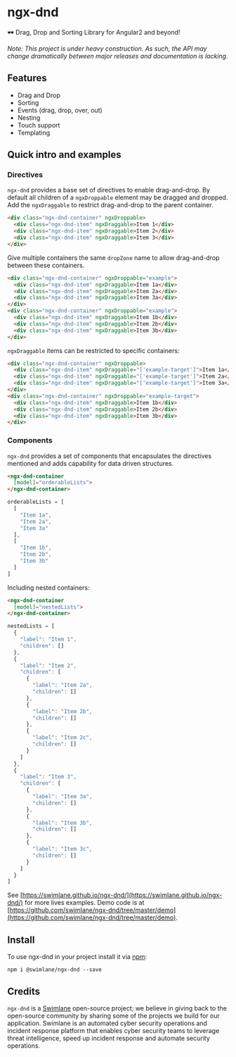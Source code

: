 # ngx-dnd

🕶  Drag, Drop and Sorting Library for Angular2 and beyond!

*Note: This project is under heavy construction. As such, the API may change dramatically between major releases and documentation is lacking.*

## Features

- Drag and Drop
- Sorting
- Events (drag, drop, over, out)
- Nesting
- Touch support
- Templating

## Quick intro and examples

### Directives

`ngx-dnd` provides a base set of directives to enable drag-and-drop.  By default all children of a `ngxDroppable` element may be dragged and dropped.  Add the `ngxDraggable` to restrict drag-and-drop to the parent container.

```html
<div class="ngx-dnd-container" ngxDroppable>
  <div class="ngx-dnd-item" ngxDraggable>Item 1</div>
  <div class="ngx-dnd-item" ngxDraggable>Item 2</div>
  <div class="ngx-dnd-item" ngxDraggable>Item 3</div>
</div>
```

Give multiple containers the same `dropZone` name to allow drag-and-drop between these containers.

```html
<div class="ngx-dnd-container" ngxDroppable="example">
  <div class="ngx-dnd-item" ngxDraggable>Item 1a</div>
  <div class="ngx-dnd-item" ngxDraggable>Item 2a</div>
  <div class="ngx-dnd-item" ngxDraggable>Item 3a</div>
</div>
<div class="ngx-dnd-container" ngxDroppable="example">
  <div class="ngx-dnd-item" ngxDraggable>Item 1b</div>
  <div class="ngx-dnd-item" ngxDraggable>Item 2b</div>
  <div class="ngx-dnd-item" ngxDraggable>Item 3b</div>
</div>
```

`ngxDraggable` items can be restricted to specific containers:

```html
<div class="ngx-dnd-container" ngxDroppable>
  <div class="ngx-dnd-item" ngxDraggable="['example-target']">Item 1a</div>
  <div class="ngx-dnd-item" ngxDraggable="['example-target']">Item 2a</div>
  <div class="ngx-dnd-item" ngxDraggable="['example-target']">Item 3a</div>
</div>
<div class="ngx-dnd-container" ngxDroppable="example-target">
  <div class="ngx-dnd-item" ngxDraggable>Item 1b</div>
  <div class="ngx-dnd-item" ngxDraggable>Item 2b</div>
  <div class="ngx-dnd-item" ngxDraggable>Item 3b</div>
</div>
```

### Components

`ngx-dnd` provides a set of components that encapsulates the directives mentioned and adds capability for data driven structures.

```html
<ngx-dnd-container
  [model]="orderableLists">
</ngx-dnd-container>
```

```js
orderableLists = [
  [
    "Item 1a",
    "Item 2a",
    "Item 3a"
  ],
  [
    "Item 1b",
    "Item 2b",
    "Item 3b"
  ]
]
```

Including nested containers:

```html
<ngx-dnd-container
  [model]="nestedLists">
</ngx-dnd-container>
```

```js
nestedLists = [
  {
    "label": "Item 1",
    "children": []
  },
  {
    "label": "Item 2",
    "children": [
      {
        "label": "Item 2a",
        "children": []
      },
      {
        "label": "Item 2b",
        "children": []
      },
      {
        "label": "Item 2c",
        "children": []
      }
    ]
  },
  {
    "label": "Item 3",
    "children": [
      {
        "label": "Item 3a",
        "children": []
      },
      {
        "label": "Item 3b",
        "children": []
      },
      {
        "label": "Item 3c",
        "children": []
      }
    ]
  }
]
```

See [https://swimlane.github.io/ngx-dnd/](https://swimlane.github.io/ngx-dnd/) for more lives examples.  Demo code is at [https://github.com/swimlane/ngx-dnd/tree/master/demo](https://github.com/swimlane/ngx-dnd/tree/master/demo).

## Install
To use ngx-dnd in your project install it via [npm](https://www.npmjs.com/package/@swimlane/ngx-dnd):

```
npm i @swimlane/ngx-dnd --save
```

## Credits
`ngx-dnd` is a [Swimlane](http://swimlane.com) open-source project; we believe in giving back to the open-source community by sharing some of the projects we build for our application. Swimlane is an automated cyber security operations and incident response platform that enables cyber security teams to leverage threat intelligence, speed up incident response and automate security operations.
